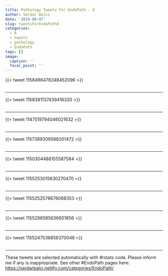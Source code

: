 ```yaml
---
title: Pathology Tweets For EndoPath - 8
author: Serdar Balci
date: '2019-08-07'
slug: tweetsForEndoPath8
categories:
  - R
  - tweets
  - pathology
  - EndoPath
tags: []
image:
  caption: ''
  focal_point: ''
---
```



{{< tweet 1158498478248452096 >}}
<br>
<br>
<hr>
{{< tweet 1158381137439416320 >}}
<br>
<br>
<hr>
{{< tweet 1147519794046021632 >}}
<br>
<br>
<hr>
{{< tweet 1157389309588201472 >}}
<br>
<br>
<hr>
{{< tweet 1150304486155587584 >}}
<br>
<br>
<hr>
{{< tweet 1155253015630270470 >}}
<br>
<br>
<hr>
{{< tweet 1155252578676068353 >}}
<br>
<br>
<hr>
{{< tweet 1155296585636601856 >}}
<br>
<br>
<hr>
{{< tweet 1155247536858370048 >}}
<br>
<br>
<hr>


These tweets are selected automatically with #rstats code. Please inform me if any is inappropriate.
See other #EndoPath pages here: https://serdarbalci.netlify.com/categories/EndoPath/
